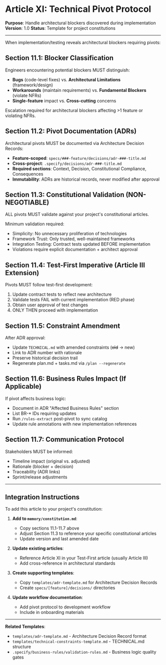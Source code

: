 # Article XI: Technical Pivot Protocol

**Purpose**: Handle architectural blockers discovered during implementation
**Version**: 1.0
**Status**: Template for project constitutions

---

When implementation/testing reveals architectural blockers requiring pivots:

## Section 11.1: Blocker Classification

Engineers encountering potential blockers MUST distinguish:
- **Bugs** (code-level fixes) vs. **Architectural Limitations** (framework/design)
- **Workarounds** (maintain requirements) vs. **Fundamental Blockers** (violate NFRs)
- **Single-feature** impact vs. **Cross-cutting** concerns

Escalation required for architectural blockers affecting >1 feature or violating NFRs.

## Section 11.2: Pivot Documentation (ADRs)

Architectural pivots MUST be documented via Architecture Decision Records:
- **Feature-scoped**: `specs/###-feature/decisions/adr-###-title.md`
- **Cross-project**: `.specify/decisions/adr-###-title.md`
- **Required sections**: Context, Decision, Constitutional Compliance, Consequences
- **Immutability**: ADRs are historical records, never modified after approval

## Section 11.3: Constitutional Validation (NON-NEGOTIABLE)

ALL pivots MUST validate against your project's constitutional articles.

Minimum validation required:
- Simplicity: No unnecessary proliferation of technologies
- Framework Trust: Only trusted, well-maintained frameworks
- Integration Testing: Contract tests updated BEFORE implementation
- Violations require explicit documentation + architect approval

## Section 11.4: Test-First Imperative (Article III Extension)

Pivots MUST follow test-first development:
1. Update contract tests to reflect new architecture
2. Validate tests FAIL with current implementation (RED phase)
3. Obtain user approval of test changes
4. ONLY THEN proceed with implementation

## Section 11.5: Constraint Amendment

After ADR approval:
- Update `TECHNICAL.md` with amended constraints (~~old~~ → new)
- Link to ADR number with rationale
- Preserve historical decision trail
- Regenerate plan.md + tasks.md via `/plan --regenerate`

## Section 11.6: Business Rules Impact (If Applicable)

If pivot affects business logic:
- Document in ADR "Affected Business Rules" section
- List BR-* IDs requiring updates
- Run `/rules-extract` post-pivot to sync catalog
- Update rule annotations with new implementation references

## Section 11.7: Communication Protocol

Stakeholders MUST be informed:
- Timeline impact (original vs. adjusted)
- Rationale (blocker + decision)
- Traceability (ADR links)
- Sprint/release adjustments

---

## Integration Instructions

To add this article to your project's constitution:

1. **Add to `memory/constitution.md`**:
   - Copy sections 11.1-11.7 above
   - Adjust Section 11.3 to reference your specific constitutional articles
   - Update version and last amended date

2. **Update existing articles**:
   - Reference Article XI in your Test-First article (usually Article III)
   - Add cross-reference in architectural standards

3. **Create supporting templates**:
   - Copy `templates/adr-template.md` for Architecture Decision Records
   - Create `specs/[feature]/decisions/` directories

4. **Update workflow documentation**:
   - Add pivot protocol to development workflow
   - Include in onboarding materials

---

**Related Templates**:
- `templates/adr-template.md` - Architecture Decision Record format
- `templates/technical-constraints-template.md` - TECHNICAL.md structure
- `.specify/business-rules/validation-rules.md` - Business logic quality gates
